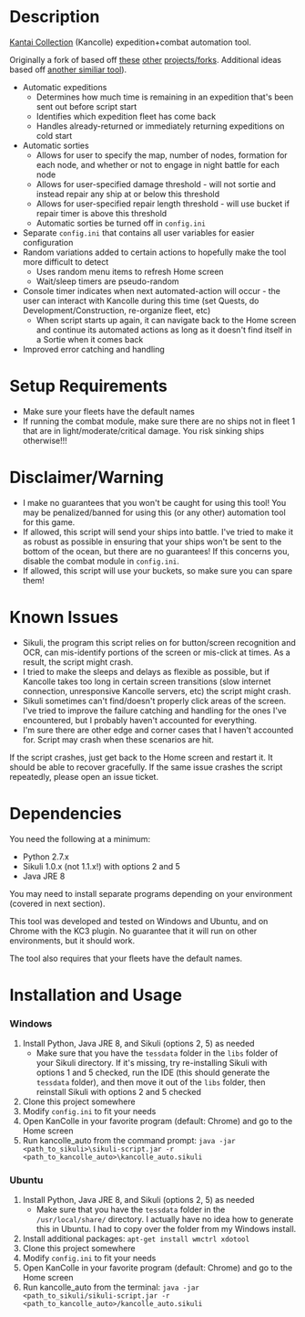 Description
===========

[Kantai Collection](http://www.dmm.com/netgame_s/kancolle) (Kancolle) expedition+combat automation tool.

Originally a fork of based off [these](https://github.com/amylase/kancolle-auto) [other](https://github.com/Yukariin/kancolle-auto) [projects/forks](https://github.com/kevin01523/kancolle-auto). Additional ideas based off [another similiar tool](https://github.com/tantinevincent/Onegai-ooyodosan)).

* Automatic expeditions
    * Determines how much time is remaining in an expedition that's been sent out before script start
    * Identifies which expedition fleet has come back
    * Handles already-returned or immediately returning expeditions on cold start
* Automatic sorties
    * Allows for user to specify the map, number of nodes, formation for each node, and whether or not to engage in night battle for each node
    * Allows for user-specified damage threshold - will not sortie and instead repair any ship at or below this threshold
    * Allows for user-specified repair length threshold - will use bucket if repair timer is above this threshold
    * Automatic sorties be turned off in `config.ini`
* Separate `config.ini` that contains all user variables for easier configuration
* Random variations added to certain actions to hopefully make the tool more difficult to detect
    * Uses random menu items to refresh Home screen
    * Wait/sleep timers are pseudo-random
* Console timer indicates when next automated-action will occur - the user can interact with Kancolle during this time (set Quests, do Development/Construction, re-organize fleet, etc)
    * When script starts up again, it can navigate back to the Home screen and continue its automated actions as long as it doesn't find itself in a Sortie when it comes back
* Improved error catching and handling

Setup Requirements
==================
* Make sure your fleets have the default names
* If running the combat module, make sure there are no ships not in fleet 1 that are in light/moderate/critical damage. You risk sinking ships otherwise!!!

Disclaimer/Warning
==================
* I make no guarantees that you won't be caught for using this tool! You may be penalized/banned for using this (or any other) automation tool for this game.
* If allowed, this script will send your ships into battle. I've tried to make it as robust as possible in ensuring that your ships won't be sent to the bottom of the ocean, but there are no guarantees! If this concerns you, disable the combat module in `config.ini`.
* If allowed, this script will use your buckets, so make sure you can spare them!

Known Issues
============
* Sikuli, the program this script relies on for button/screen recognition and OCR, can mis-identify portions of the screen or mis-click at times. As a result, the script might crash.
* I tried to make the sleeps and delays as flexible as possible, but if Kancolle takes too long in certain screen transitions (slow internet connection, unresponsive Kancolle servers, etc) the script might crash.
* Sikuli sometimes can't find/doesn't properly click areas of the screen. I've tried to improve the failure catching and handling for the ones I've encountered, but I probably haven't accounted for everything.
* I'm sure there are other edge and corner cases that I haven't accounted for. Script may crash when these scenarios are hit.

If the script crashes, just get back to the Home screen and restart it. It should be able to recover gracefully. If the same issue crashes the script repeatedly, please open an issue ticket.

Dependencies
============
You need the following at a minimum:

* Python 2.7.x
* Sikuli 1.0.x (not 1.1.x!) with options 2 and 5
* Java JRE 8

You may need to install separate programs depending on your environment (covered in next section).

This tool was developed and tested on Windows and Ubuntu, and on Chrome with the KC3 plugin. No guarantee that it will run on other environments, but it should work.

The tool also requires that your fleets have the default names.

Installation and Usage
======================

### Windows
1. Install Python, Java JRE 8, and Sikuli (options 2, 5) as needed
    * Make sure that you have the `tessdata` folder in the `libs` folder of your Sikuli directory. If it's missing, try re-installing Sikuli with options 1 and 5 checked, run the IDE (this should generate the `tessdata` folder), and then move it out of the `libs` folder, then reinstall Sikuli with options 2 and 5 checked
2. Clone this project somewhere
3. Modify `config.ini` to fit your needs
4. Open KanColle in your favorite program (default: Chrome) and go to the Home screen
5. Run kancolle_auto from the command prompt: `java -jar <path_to_sikuli>\sikuli-script.jar -r <path_to_kancolle_auto>\kancolle_auto.sikuli`

### Ubuntu
1. Install Python, Java JRE 8, and Sikuli (options 2, 5) as needed
    * Make sure that you have the `tessdata` folder in the `/usr/local/share/` directory. I actually have no idea how to generate this in Ubuntu. I had to copy over the folder from my Windows install.
2. Install additional packages: `apt-get install wmctrl xdotool`
3. Clone this project somewhere
4. Modify `config.ini` to fit your needs
5. Open KanColle in your favorite program (default: Chrome) and go to the Home screen
6. Run kancolle_auto from the terminal: `java -jar <path_to_sikuli/sikuli-script.jar -r <path_to_kancolle_auto>/kancolle_auto.sikuli`

